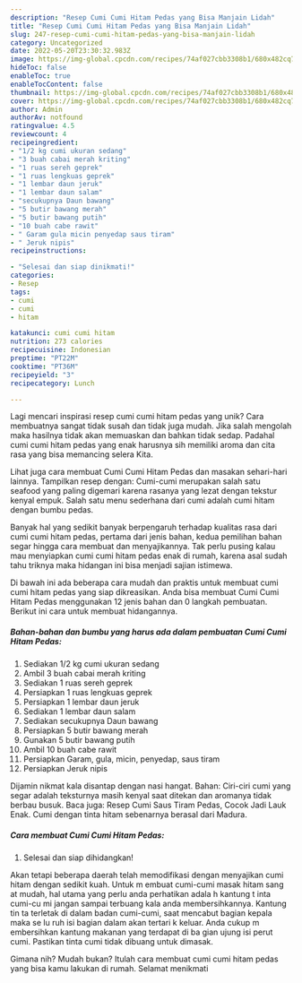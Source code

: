 ```yaml
---
description: "Resep Cumi Cumi Hitam Pedas yang Bisa Manjain Lidah"
title: "Resep Cumi Cumi Hitam Pedas yang Bisa Manjain Lidah"
slug: 247-resep-cumi-cumi-hitam-pedas-yang-bisa-manjain-lidah
category: Uncategorized
date: 2022-05-20T23:30:32.983Z
image: https://img-global.cpcdn.com/recipes/74af027cbb3308b1/680x482cq70/cumi-cumi-hitam-pedas-foto-resep-utama.jpg
hideToc: false
enableToc: true
enableTocContent: false
thumbnail: https://img-global.cpcdn.com/recipes/74af027cbb3308b1/680x482cq70/cumi-cumi-hitam-pedas-foto-resep-utama.jpg
cover: https://img-global.cpcdn.com/recipes/74af027cbb3308b1/680x482cq70/cumi-cumi-hitam-pedas-foto-resep-utama.jpg
author: Admin
authorAv: notfound
ratingvalue: 4.5
reviewcount: 4
recipeingredient:
- "1/2 kg cumi ukuran sedang"
- "3 buah cabai merah kriting"
- "1 ruas sereh geprek"
- "1 ruas lengkuas geprek"
- "1 lembar daun jeruk"
- "1 lembar daun salam"
- "secukupnya Daun bawang"
- "5 butir bawang merah"
- "5 butir bawang putih"
- "10 buah cabe rawit"
- " Garam gula micin penyedap saus tiram"
- " Jeruk nipis"
recipeinstructions:

- "Selesai dan siap dinikmati!"
categories:
- Resep
tags:
- cumi
- cumi
- hitam

katakunci: cumi cumi hitam 
nutrition: 273 calories
recipecuisine: Indonesian
preptime: "PT22M"
cooktime: "PT36M"
recipeyield: "3"
recipecategory: Lunch

---
```





Lagi mencari inspirasi resep cumi cumi hitam pedas yang unik? Cara membuatnya sangat tidak susah dan tidak juga mudah. Jika salah mengolah maka hasilnya tidak akan memuaskan dan bahkan tidak sedap. Padahal cumi cumi hitam pedas yang enak harusnya sih memiliki aroma dan cita rasa yang bisa memancing selera Kita.





Lihat juga cara membuat Cumi Cumi Hitam Pedas dan masakan sehari-hari lainnya. Tampilkan resep dengan: Cumi-cumi merupakan salah satu seafood yang paling digemari karena rasanya yang lezat dengan tekstur kenyal empuk. Salah satu menu sederhana dari cumi adalah cumi hitam dengan bumbu pedas.

Banyak hal yang sedikit banyak berpengaruh terhadap kualitas rasa dari cumi cumi hitam pedas, pertama dari jenis bahan, kedua pemilihan bahan segar hingga cara membuat dan menyajikannya. Tak perlu pusing kalau mau menyiapkan cumi cumi hitam pedas enak di rumah, karena asal sudah tahu triknya maka hidangan ini bisa menjadi sajian istimewa.






Di bawah ini ada beberapa cara mudah dan praktis untuk membuat cumi cumi hitam pedas yang siap dikreasikan. Anda bisa membuat Cumi Cumi Hitam Pedas menggunakan 12 jenis bahan dan 0 langkah pembuatan. Berikut ini cara untuk membuat hidangannya.

<!--inarticleads1-->

##### Bahan-bahan dan bumbu yang harus ada dalam pembuatan Cumi Cumi Hitam Pedas:

1. Sediakan 1/2 kg cumi ukuran sedang
1. Ambil 3 buah cabai merah kriting
1. Sediakan 1 ruas sereh geprek
1. Persiapkan 1 ruas lengkuas geprek
1. Persiapkan 1 lembar daun jeruk
1. Sediakan 1 lembar daun salam
1. Sediakan secukupnya Daun bawang
1. Persiapkan 5 butir bawang merah
1. Gunakan 5 butir bawang putih
1. Ambil 10 buah cabe rawit
1. Persiapkan  Garam, gula, micin, penyedap, saus tiram
1. Persiapkan  Jeruk nipis


Dijamin nikmat kala disantap dengan nasi hangat. Bahan: Ciri-ciri cumi yang segar adalah teksturnya masih kenyal saat ditekan dan aromanya tidak berbau busuk. Baca juga: Resep Cumi Saus Tiram Pedas, Cocok Jadi Lauk Enak. Cumi dengan tinta hitam sebenarnya berasal dari Madura. 

<!--inarticleads2-->

##### Cara membuat Cumi Cumi Hitam Pedas:


1. Selesai dan siap dihidangkan!

Akan tetapi beberapa daerah telah memodifikasi dengan menyajikan cumi hitam dengan sedikit kuah. Untuk m embuat cumi-cumi masak hitam sang at mudah, hal utama yang perlu anda perhatikan adala h kantung t inta cumi-cu mi jangan sampai terbuang kala anda membersihkannya. Kantung tin ta terletak di dalam badan cumi-cumi, saat mencabut bagian kepala maka se lu ruh isi bagian dalam akan tertari k keluar. Anda cukup m embersihkan kantung makanan yang terdapat di ba gian ujung isi perut cumi. Pastikan tinta cumi tidak dibuang untuk dimasak. 

Gimana nih? Mudah bukan? Itulah cara membuat cumi cumi hitam pedas yang bisa kamu lakukan di rumah. Selamat menikmati
